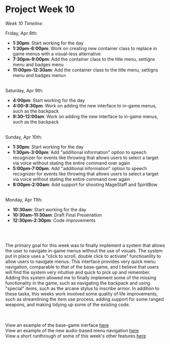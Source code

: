<h1>Project Week 10</h1>

<i>Week 10 Timeline</i>: 
<br>

Friday, Apr 8th: 
<ul>
  <li><b>1:30pm</b>: Start working for the day</li>
  <li><b>1:30pm-6:00pm</b>: Work on creating new container class to replace in game menus with a visual-less alternative</li>
  <li><b>7:30pm-9:00pm</b>: Add the container class to the title menu, settigns menu and badges menu</li>
  <li><b>11:00pm-12:30am</b>: Add the container class to the title menu, settigns menu and badges menu<</li>
 
</ul>
<br>
Saturday, Apr 9th: 
<ul>
  <li><b>4:00pm</b>: Start working for the day</li>
  <li><b>4:00-8:30pm</b>: Work on adding the new interface to in-game menus, such as the backpack</li>
  <li><b>9:30-12:00am</b>: Work on adding the new interface to in-game menus, such as the backpack</li>
</ul>
<br>
Sunday, Apr 10th: 
<ul>
  <li><b>1:30pm</b>: Start working for the day</li>
  <li><b>1:30pm-3:00pm</b>: Add "additional information" option to speech recognizer for events like throwing that allows users to select a target via voice without stating the entire command over again </li>
  <li><b>5:00pm-7:00pm</b>: Add "additional information" option to speech recognizer for events like throwing that allows users to select a target via voice without stating the entire command over again</li>
  <li><b>8:00pm-2:00am</b>: Add support for shooting MageStaff and SpiritBow</li>
</ul>
<br>
Monday, Apr 11th: 
<ul>
  <li><b>10:30am</b>: Start working for the day</li>
  <li><b>10:30am-11:30am</b>: Draft Final Presenation</li>
  <li><b>12:30pm-2:30pm</b>: Code improvements</li>
 </ul>

 <br>
 <br>
 
 <p>
The primary goal for this week was to finally implement a system that allows the user to navigate in-game menus without the use of visuals. The system put in place uses a "click to scroll, double click to activate" functioanlity to allow users to navigate menus. 
This interface provides very quick menu navigation, comparable to that of the base-game, and I believe that users will find the system very intuitive and quick to pick up and remember. Adding this system allowed me to finally implement some of the missing functionality in the game, 
  such as navigating the backpack and using "special" items, such as the arcane stylus to inscribe armor. In addition to these tasks, this weeks work involved some quality of life improvements, such as streamlining the item use process, adding support for some ranged weapons, and 
  making tidying up some of the existing code.  
</p>


<br>
<br>
View an example of the base-game inerface <a href="https://drive.google.com/file/d/1IJkhWlTSfpbBXmZ-Ivpymt8EgmHAPns5/view?usp=sharing">here</a>
<br>
View an example of the new audio-based menu navigation <a href="https://drive.google.com/file/d/1ItwP1-yPCv7jqQ3UEzMXz_pm82X9CHPP/view?usp=sharing">here</a>
<br>
View a short runthrough of some of this week's other features <a href="">here</a>
